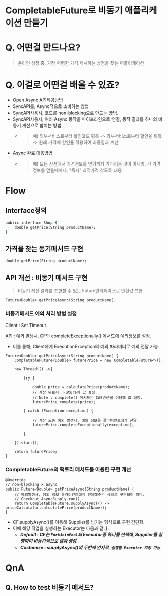 
# CompletableFuture로 비동기 애플리케이션 만들기

# Q. 어떤걸 만드나요?
> 온라인 상점 중, 가장 저렴한 가격 제시하는 상점을 찾는 어플리케이션
 
# Q. 이걸로 어떤걸 배울 수 있죠?
- Open Async API제공방법
- SyncAPI를, Async적으로 소비하는 방법
- SyncAPI사용시, 코드를 non-blocking으로 만드는 방법.
- SyncAPI사용시, 여러 Async 동작을 파이프라인으로 연결, 동작 결과를 하나의 비동기 계산으로 합치는 방법.
  - > 예) 외부서비스로부터 할인코드 획득 -> 외부서비스로부터 할인율 획득 -> 원래 가격에 할인율 적용하여 최종결과 계산
- Async 완료 대응방법
  - > 예) 모든 상점에서 가격정보를 얻기까지 기다리는 것이 아니라, 각 가격 정보를 얻을때마다, "즉시" 최적가격 찾도록 대응

# Flow

## Interface정의
```j
public interface Shop {
    double getPrice(String productName);
}
```

## 가격을 찾는 동기메서드 구현
```
double getPrice(String productName);
```

## API 개선 : 비동기 메서드 구현 

> 비동기 계산 결과를 표현할 수 있는 Future인터페이스로 반환값 표현
```
Future<Double> getPriceAsync(String productName);
```

### 비동기메서드 예외 처리 방법 설정

Client : Set Timeout.

API : 예외 발생시, CF의 completeExceptionally() 메서드에 예외정보를 설정.
- 이를 통해, Client에게 ExecutionException의 예외 파라미터로 예외 전달 가능.
```
Future<Double> getPriceAsync(String productName) {
    CompletableFuture<Double> futurePrice = new CompletableFuture<>();

    new Thread(() ->{

        try {

            double price = calculatePrice(productName);
            // 계산 완료시, Future에 값 설정.
            // Note : complete() 메서드는 CAS연산을 이용해 값 설정.
            futurePrice.complete(price);

        } catch (Exception exception) {
            
            // 계산 도중 예외 발생시, 예외 정보를 클라이언트에게 전달
            futurePrice.completeExceptionally(exception);
            
        }

    }).start();

    return futurePrice;
}
```

### CompletableFuture의 팩토리 메서드를 이용한 구현 개선
```
@Override
// non-blocking x async
public Future<Double> getPriceAsync(String productName) {
    // 예외발생시, 예외 정보 클라이언트에게 전달해주는 식으로 구현되어 있다.
    // Checkout AsyncSupply.run()
    return CompletableFuture.supplyAsync(() -> priceCalculator.calculatePrice(productName));
}
```

- CF.supplyAsync()를 이용해 Supplier를 넘기는 형식으로 구현 간단화.
- 이때 해당 작업을 실행하는 Executor는 다음과 같다.
  - **_Default : CF는 `ForkJoinPool`의 Executor중 하나를 선택해, Supplier를 실행하여 비동기적으로 결과 생성._**
  - **_Customize : suuplyAsync()의 두번째 인자로, `실행할 Executor 지정 가능`_**



# QnA

## Q. How to test 비동기 메서드?

 